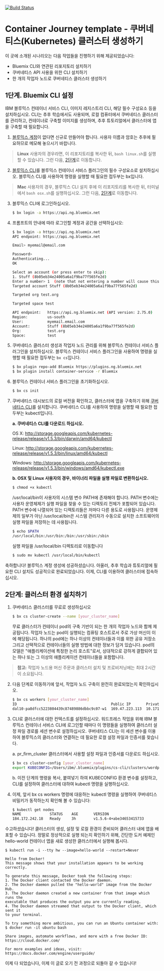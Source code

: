 [![Build Status](https://travis-ci.org/IBM/container-journey-template.svg?branch=master)](https://travis-ci.org/IBM/container-journey-template)

# Container Journey template - 쿠버네티스(Kubernetes) 클러스터 생성하기

이 곳에 소개된 시나리오는 다음 작업들을 진행하기 위해 제공되었습니다:
- Bluemix CLI와 연관된 리포지토리 설치하기
- 쿠버네티스 API 사용을 위한 CLI 설치하기
- 한 개의 작업자 노드로 쿠버네티스 클러스터 생성하기


## 1단계. Bluemix CLI 설정

IBM 블루믹스 컨테이너 서비스 CLI, 이미지 레지스트리 CLI, 해당 필수 구성요소 등을 설치하십시오. CLI는 추후 학습에서도 사용되며, 로컬 컴퓨터에서 쿠버네티스 클러스터를 관리하고, 컨테이너로 구축할 이미지를 생성하며, 추후 튜토리얼에서 클러스터에 앱을 구축할 때 필요합니다. 

1. [블루믹스 계정](https://console.ng.bluemix.net/registration/)이 없다면 신규로 만들어야 합니다. 사용자 이름과 암호는 추후에 필요하므로 메모해 놓으시기 바랍니다. 

> **Linux** 사용자의 경우라면, 이 리포지토리를 복사한 뒤, `bash linux.sh`를 실행할 수 있습니다. 그런 다음, [2단계](#2단계-클러스터-환경-설치하기)로 이동합니다.

2. [블루믹스 CLI](http://clis.ng.bluemix.net/ui/home.html)를 블루믹스 컨테이너 서비스 플러그인의 필수 구성요소로 설치하십시오. 블루믹스 CLI를 사용하여 명령을 실행할 때 필요한 접두부는 bx입니다.

> **Mac** 사용자의 경우, 블루믹스 CLI 설치 후에 이 리포지토리를 복사한 뒤, 터미널에서 `bash osx.sh`를 실행하십시오. 그런 다음, [2단계](#2단계-클러스터-환경-설치하기)로 이동합니다.


3. 블루믹스 CLI에 로그인하십시오.
    ```bash
    $ bx login -a https://api.ng.bluemix.net
    ```

4. 프롬프트의 안내에 따라 로그인할 계정과 공간을 선택하십시오:
    ```bash
    $ bx login -a https://api.ng.bluemix.net
    API endpoint: https://api.ng.bluemix.net

    Email> myemail@email.com

    Password>
    Authenticating...
    OK

    Select an account (or press enter to skip):
    1. Stuff (8b05eb34e24005a6a1f9ba77f565fe2d)
    Enter a number> 1  (note that not entering a number will cause this to fail)
    Targeted account Stuff (8b05eb34e24005a6a1f9ba77f565fe2d)

    Targeted org test.org

    Targeted space test

    API endpoint:   https://api.ng.bluemix.net (API version: 2.75.0)
    Region:         us-south
    User:           myemail.email.com
    Account:        Stuff (8b05eb34e24005a6a1f9ba77f565fe2d)
    Org:            test.org
    Space:          test
    ```

5. 쿠버네티스 클러스터 생성과 작업자 노드 관리를 위해 블루믹스 컨테이너 서비스 플러그인을 설치하십시오. 블루믹스 컨테이너 서비스 플러그인을 사용하여 명령을 실행할 때 필요한 접두부는 `bx cs`입니다.
    ```bash
    $ bx plugin repo-add Bluemix https://plugins.ng.bluemix.net
    $ bx plugin install container-service -r Bluemix
    ```

6. 블루믹스 컨테이너 서비스 플러그인을 초기화하십시오.
    ```bash
    $ bx cs init
    ```

7. 쿠버네티스 대시보드의 로컬 버전을 확인하고, 클러스터에 앱을 구축하기 위해 [쿠버네티스 CLI](https://kubernetes.io/docs/user-guide/prereqs/)를 설치합니다. 쿠버네티스 CLI를 사용하여 명령을 실행할 때 필요한 접두부는 kubectl입니다.

    **a. 쿠버네티스 CLI를 다운로드 하십시오.**

    OS X: http://storage.googleapis.com/kubernetes-release/release/v1.5.3/bin/darwin/amd64/kubectl

    Linux: http://storage.googleapis.com/kubernetes-release/release/v1.5.3/bin/linux/amd64/kubectl

    Windows: http://storage.googleapis.com/kubernetes-release/release/v1.5.3/bin/windows/amd64/kubectl.exe

    **b. OSX 및 Linux 사용자의 경우, 바이너리 파일을 실행 파일로 변환하십시오.**

    ```bash
    $ chmod +x kubectl
    ```
    /usr/local/bin이 사용자의 시스템 변수 PATH에 존재해야 합니다. PATH 변수에는 사용자 운영체제가 실행 파일을 찾을 수 있는 디렉토리 전체가 포함되어 있습니다. PATH 변수에 나열되어 있는 디렉토리들은 저마다 다른 용도로 사용됩니다. 운영체제의 일부가 아닌 /usr/local/bin은 시스템 관리자가 수동으로 설치한 소프트웨어의 실행 파일을 저장하는 데 사용됩니다.

    ```bash
    $ echo $PATH
    /usr/local/bin:/usr/bin:/bin:/usr/sbin:/sbin
    ```
    실행 파일을 /usr/local/bin 디렉토리로 이동합니다
    ```bash
    $ sudo mv kubectl /usr/local/bin/kubectl
    ```

축하합니다! 블루믹스 계정 생성에 성공하셨습니다. 아울러, 추후 학습과 튜토리얼에 필요한 CLI 설치도 성공적으로 완료되었습니다. 이제, CLI를 이용하여 클러스터에 접속하십시오.

## 2단계: 클러스터 환경 설치하기

1. 쿠버네티스 클러스터를 무료로 생성하십시오
    ```bash
    $ bx cs cluster-create --name [your_cluster_name]
    ```
    무료 클러스터가 컨테이너 pod의 구축 기반이 되는 한 개의 작업자 노드와 함께 제공됩니다. 작업자 노드는 pod이 실행되는 컴퓨팅 호스트로서 주로 가상 머신이 이에 해당됩니다. 하나의 pod에는 하나 이상의 컨테이너들과 이를 위한 공유 저장소 그리고 선택적으로 컨테이너들의 실행 방법에 대한 정보가 담겨 있습니다. pod의 모델은 "애플리케이션에 특정한 논리 호스트"로서, 상대적으로 강하게 결합되어 있는 하나 또는 그 이상의 애플리케이션 컨테이너들을 포함합니다.

> **참고:** 작업자 노드용 머신 주문과 클러스터 설치 및 프로비저닝에는 최대 2시간이 소요됩니다.

2. 다음 단계로 이동하기에 앞서, 작업자 노드 구축이 완전히 완료되었는지 확인하십시오.
    ```bash
    $ bx cs workers [your_cluster_name]
    ID                                           Public IP       Private IP    Machine Type  State     Status   
    dal10-pa8dfcc5223804439c87489886dbbc9c07-w1  169.47.223.113  10.171.42.93  free         deployed  Deploy Automation                                          Successful   
    ```

3. CLI로 클러스터에 대한 컨텍스트를 설정하십시오. 워드프레스 작업을 위해 IBM 블루믹스 컨테이너 서비스 CLI에 로그인할 때마다 이 명령들을 실행하여 클러스터 설정 파일 경로를 세션 변수로 설정하십시오. 쿠버네티스 CLI는 이 세션 변수를 이용하여 블루믹스의 클러스터와 연결하는 데 필요한 로컬 설정 파일과 인증서를 찾습니다.

    a. pr_firm_cluster 클러스터에서 사용할 설정 파일과 인증서를 다운로드 하십시오.
    ```bash
    $ bx cs cluster-config [your_cluster_name]
    export KUBECONFIG=/Users/ibm/.bluemix/plugins/cs-cli/clusters/wordpress/kube-config-dal10-wordpress.yml
    ```
    
    b. 이전 단계의 명령을 복사, 붙여넣기 하여 KUBECONFIG 환경 변수를 설정하고, CLI를 설정하여 클러스터에 대하여 kubectl 명령을 실행하십시오.

4. 이제, 앞서 bx cs workers 명령에 대응하는 kubectl 명령을 실행하여 쿠버네티스 비밀키가 동작하는지 확인해 볼 수 있습니다:
    ```bash
    $ kubectl get nodes
    NAME             STATUS    AGE       VERSION
    184.172.242.18   Ready     3h        v1.5.6-4+abe34653415733
    ```
    
수고하셨습니다! 클러스터의 생성, 설정 및 로컬 환경이 준비되어 클러스터 내에 앱을 배포할 수 있습니다. 정말로 정상적으로 실행 되는지 확인하기 위해, 간단한 도커 예제인 hello-world 컨테이너 앱을 새로 생성한 클러스터에서 실행해 봅시다.
   
    $ kubectl run -i --tty hw --image=hello-world --restart=Never
   
    Hello from Docker!
    This message shows that your installation appears to be working correctly.
    
    To generate this message, Docker took the following steps:
    1. The Docker client contacted the Docker daemon.
    2. The Docker daemon pulled the "hello-world" image from the Docker Hub.
    3. The Docker daemon created a new container from that image which runs the
    executable that produces the output you are currently reading.
    4. The Docker daemon streamed that output to the Docker client, which sent it
    to your terminal.
    
    To try something more ambitious, you can run an Ubuntu container with:
    $ docker run -it ubuntu bash
    
    Share images, automate workflows, and more with a free Docker ID:
    https://cloud.docker.com/
    
    For more examples and ideas, visit:
    https://docs.docker.com/engine/userguide/

이제 다 되었습니다, 이제 이 글로 오기 전 과정으로 되돌아 갈 수 있습니다!
